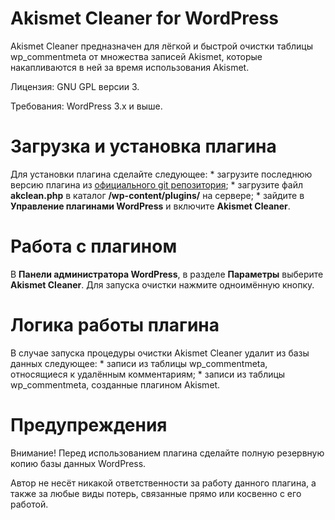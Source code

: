 Akismet Cleaner for WordPress
=======

Akismet Cleaner предназначен для лёгкой и быстрой очистки таблицы wp_commentmeta от множества записей Akismet, которые накапливаются в ней за время использования Akismet.

Лицензия: GNU GPL версии 3.

Требования: WordPress 3.x и выше.

<h1>Загрузка и установка плагина</h1>
Для установки плагина сделайте следующее:
 * загрузите последнюю версию плагина из <a href="https://github.com/xvitaly/akclean/zipball/master">официального git репозитория</a>;
 * загрузите файл <b>akclean.php</b> в каталог <b>/wp-content/plugins/</b> на сервере;
 * зайдите в <b>Управление плагинами WordPress</b> и включите <b>Akismet Cleaner</b>.

<h1>Работа с плагином</h1>
В <b>Панели администратора WordPress</b>, в разделе <b>Параметры</b> выберите <b>Akismet Cleaner</b>. Для запуска очистки нажмите одноимённую кнопку.

<h1>Логика работы плагина</h1>
В случае запуска процедуры очистки Akismet Cleaner удалит из базы данных следующее:
 * записи из таблицы wp_commentmeta, относящиеся к удалённым комментариям;
 * записи из таблицы wp_commentmeta, созданные плагином Akismet.

<h1>Предупреждения</h1>
Внимание! Перед использованием плагина сделайте полную резервную копию базы данных WordPress.

Автор не несёт никакой ответственности за работу данного плагина, а также за любые виды потерь, связанные прямо или косвенно с его работой.
